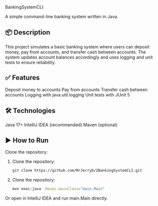 BankingSystemCLI

A simple command-line banking system written in Java.

## 📦 Description

This project simulates a basic banking system where users can deposit money, pay from accounts, and transfer cash between accounts. The system updates account balances accordingly and uses logging and unit tests to ensure reliability.

## ✅ Features

Deposit money to accounts
Pay from accounts
Transfer cash between accounts
Logging with java.util.logging
Unit tests with JUnit 5
## 🛠️ Technologies

 Java 17+
IntelliJ IDEA (recommended)
Maven (optional)
## ▶️ How to Run

Clone the repository:
1. Clone the repository:
   ```bash
   git clone https://github.com/MrJerryD/2BankingSystemCLI.git
   
1. Clone the repository:
   ```bash
   mvn exec:java -Dexec.mainClass="main.Main"
Or open in IntelliJ IDEA and run main.Main directly.
